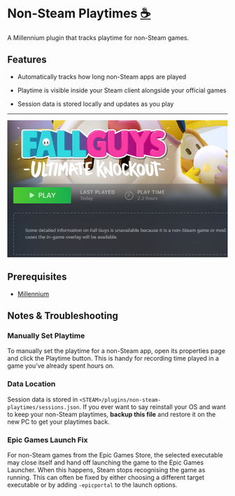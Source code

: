 # Non-Steam Playtimes <a href='https://ko-fi.com/X8X554X28' target='_blank'>☕</a>

A Millennium plugin that tracks playtime for non-Steam games.

## Features

- Automatically tracks how long non-Steam apps are played

- Playtime is visible inside your Steam client alongside your official games

- Session data is stored locally and updates as you play

---

![Screenshot](.github/example.png)

## Prerequisites

- [Millennium](https://steambrew.app/)

## Notes & Troubleshooting

### Manually Set Playtime

To manually set the playtime for a non-Steam app, open its properties page and click the Playtime button. This is handy for recording time played in a game you’ve already spent hours on.

### Data Location

Session data is stored in `<STEAM>/plugins/non-steam-playtimes/sessions.json`. If you ever want to say reinstall your OS and want to keep your non-Steam playtimes, **backup this file** and restore it on the new PC to get your playtimes back.

### Epic Games Launch Fix

For non-Steam games from the Epic Games Store, the selected executable may close itself and hand off launching the game to the Epic Games Launcher. When this happens, Steam stops recognising the game as running. This can often be fixed by either choosing a different target executable or by adding `-epicportal` to the launch options.
